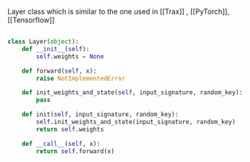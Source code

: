 
Layer class which is similar to the one used in [[Trax]] , [[PyTorch]], [[Tensorflow]]

```python

class Layer(object):
	def __init__(self):
		self.weights = None

	def forward(self, x):
		raise NotImplementedError

	def init_weights_and_state(self, input_signature, random_key):
		pass

	def init(self, input_signature, random_key):
		self.init_weights_and_state(input_signature, random_key)
		return self.weights

	def __call__(self, x):
		return self.forward(x)

```